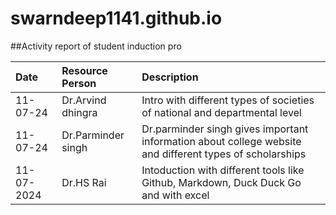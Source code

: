 # swarndeep1141.github.io
##Activity report of student induction pro 
 
| Date | Resource Person | Description |  
| :-   | :-              | :-          |                              
| 11-07-24 | Dr.Arvind dhingra | Intro with different types of societies of national and departmental level |
| 11-07-24 | Dr.Parminder singh | Dr.parminder singh gives important information about college website and different types of scholarships |  
| 11-07-2024 | Dr.HS Rai | Intoduction with different tools like Github, Markdown, Duck Duck Go and with excel | 






